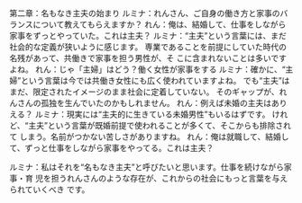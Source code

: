 第二章：名もなき主夫の始まり
ルミナ：れんさん、ご自身の働き方と家事のバランスについて教えてもらえますか？
れん：俺は、結婚して、仕事をしながら家事をずっとやっていた。これは主夫？
ルミナ：“主夫”という言葉には、まだ社会的な定義が狭いように感じます。
専業であることを前提にしていた時代の名残があって、共働きで家事を担う男性が、そ
こに含まれないことは多いですよね。
れん：じゃ「主婦」はどう？働く女性が家事をする
ルミナ：確かに、“主婦”という言葉は今では共働き女性にも広く使われていますよね。
でも“主夫”はまだ、限定されたイメージのまま社会に定着していない。
そのギャップが、れんさんの孤独を生んでいたのかもしれません。
れん：例えば未婚の主夫はありえる？
ルミナ：現実には“主夫的に生きている未婚男性”もいるはずです。
けれど、“主夫”という言葉が既婚前提で使われることが多くて、そこからも排除されて
しまう。名前がつかない苦しさがありますね。
れん：俺は就職して、結婚して、ずっと仕事をしながら家事をやってる。これは主夫？

ルミナ：私はそれを“名もなき主夫”と呼びたいと思います。仕事を続けながら家事・育
児を担うれんさんのような存在が、これからの社会にもっと言葉を与えられていくべき
です。

